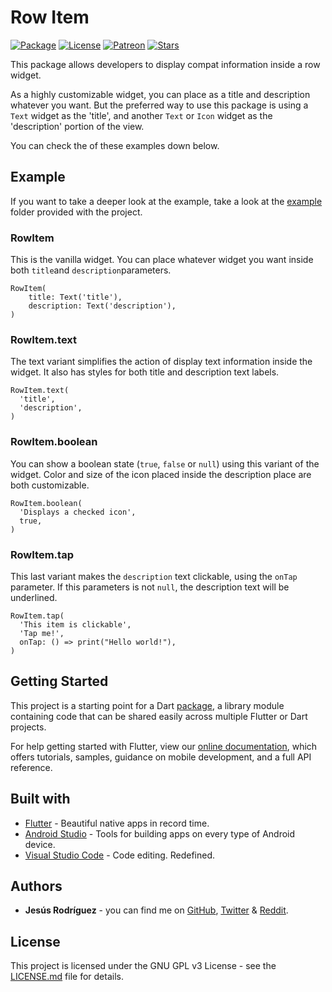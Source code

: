 # Row Item

[![Package](https://img.shields.io/pub/v/row_item.svg?style=for-the-badge)](https://pub.dartlang.org/packages/row_item)
[![License](https://img.shields.io/github/license/jesusrp98/row_item.svg?style=for-the-badge)](https://www.gnu.org/licenses/gpl-3.0.en.html)
[![Patreon](https://img.shields.io/badge/Support-Patreon-orange.svg?style=for-the-badge)](https://www.patreon.com/jesusrp98)
[![Stars](https://img.shields.io/github/stars/jesusrp98/row_item.svg?style=for-the-badge)](https://github.com/jesusrp98/row_item/stargazers)

This package allows developers to display compat information inside a row widget.

As a highly customizable widget, you can place as a title and description whatever you want. But the preferred way to use this package is using a `Text` widget as the 'title', and another `Text` or `Icon` widget as the 'description' portion of the view.

You can check the of these examples down below.

## Example

If you want to take a deeper look at the example, take a look at the [example](https://github.com/jesusrp98/row_item/tree/master/example) folder provided with the project.

### RowItem

This is the vanilla widget. You can place whatever widget you want inside both `title`and `description`parameters.

```
RowItem(
    title: Text('title'),
    description: Text('description'),
)
```

### RowItem.text

The text variant simplifies the action of display text information inside the widget. It also has styles for both title and description text labels.

```
RowItem.text(
  'title',
  'description',
)
```

### RowItem.boolean

You can show a boolean state (`true`, `false` or `null`) using this variant of the widget. Color and size of the icon placed inside the description place are both customizable.

```
RowItem.boolean(
  'Displays a checked icon',
  true,
)
```

### RowItem.tap

This last variant makes the `description` text clickable, using the `onTap` parameter. If this parameters is not `null`, the description text will be underlined.

```
RowItem.tap(
  'This item is clickable',
  'Tap me!',
  onTap: () => print("Hello world!"),
)
```

## Getting Started

This project is a starting point for a Dart [package](https://flutter.io/developing-packages/), a library module containing code that can be shared easily across multiple Flutter or Dart projects.

For help getting started with Flutter, view our [online documentation](https://flutter.io/docs), which offers tutorials, samples, guidance on mobile development, and a full API reference.

## Built with

- [Flutter](https://flutter.dev/) - Beautiful native apps in record time.
- [Android Studio](https://developer.android.com/studio/index.html/) - Tools for building apps on every type of Android device.
- [Visual Studio Code](https://code.visualstudio.com/) - Code editing. Redefined.

## Authors

- **Jesús Rodríguez** - you can find me on [GitHub](https://github.com/jesusrp98), [Twitter](https://twitter.com/jesusrp98) & [Reddit](https://www.reddit.com/user/jesusrp98).

## License

This project is licensed under the GNU GPL v3 License - see the [LICENSE.md](LICENSE.md) file for details.
